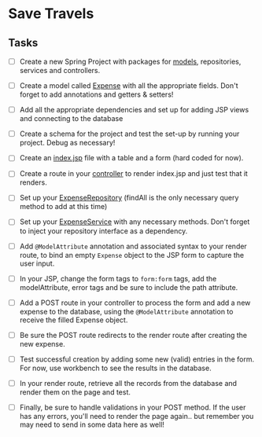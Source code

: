 # Save Travels



## Tasks

- [ ] Create a new Spring Project with packages for [models](src/main/java/tylermaxwell/savetravels/models), repositories, services and controllers.

- [ ] Create a model called [Expense](src/main/java/tylermaxwell/savetravels/models/Expense.java) with all the appropriate fields. Don't forget to add annotations and getters & setters!

- [ ] Add all the appropriate dependencies and set up for adding JSP views and connecting to the database

- [ ] Create a schema for the project and test the set-up by running your project. Debug as necessary!

- [ ] Create an [index.jsp](src/main/webapp/WEB-INF/expenses/index.jsp) file with a table and a form (hard coded for now).

- [ ] Create a route in your [controller](src/main/java/tylermaxwell/savetravels/controllers/ExpenseController.java) to render index.jsp and just test that it renders.

- [ ] Set up your [ExpenseRepository](src/main/java/tylermaxwell/savetravels/repositories/ExpenseRepository.java) (findAll is the only necessary query method to add at this time)

- [ ] Set up your [ExpenseService](src/main/java/tylermaxwell/savetravels/repositories/ExpenseRepository.java) with any necessary methods. Don't forget to inject your repository interface as a dependency.

- [ ] Add `@ModelAttribute` annotation and associated syntax to your render route, to bind an empty `Expense` object to the JSP form to capture the user input.

- [ ] In your JSP, change the form tags to `form:form` tags, add the modelAttribute, error tags and be sure to include the path attribute.

- [ ] Add a POST route in your controller to process the form and add a new expense to the database, using the `@ModelAttribute` annotation to receive the filled Expense object.

- [ ] Be sure the POST route redirects to the render route after creating the new expense.

- [ ] Test successful creation by adding some new (valid) entries in the form. For now, use workbench to see the results in the database.

- [ ] In your render route, retrieve all the records from the database and render them on the page and test.

- [ ] Finally, be sure to handle validations in your POST method. If the user has any errors, you'll need to render the page again.. but remember you may need to send in some data here as well!